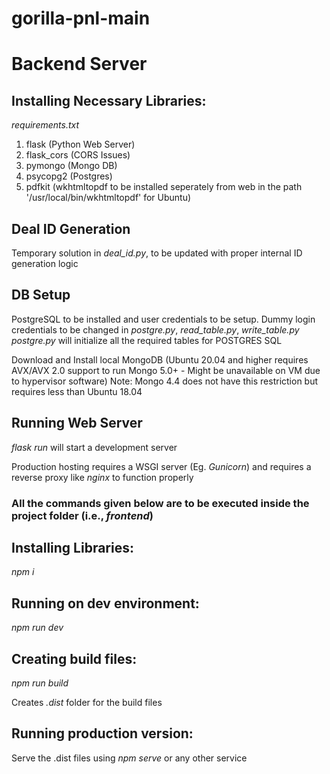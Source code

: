 ﻿# gorilla-pnl-main

# Backend Server

## Installing Necessary Libraries:
*requirements.txt*

1. flask (Python Web Server)
2. flask_cors (CORS Issues)
3. pymongo (Mongo DB)
4. psycopg2 (Postgres)
5. pdfkit (wkhtmltopdf to be installed seperately from web in the path '/usr/local/bin/wkhtmltopdf' for Ubuntu)

## Deal ID Generation
Temporary solution in *deal_id.py*, to be updated with proper internal ID generation logic

## DB Setup

PostgreSQL to be installed and user credentials to be setup. 
Dummy login credentials to be changed in *postgre.py*, *read_table.py*, *write_table.py*
*postgre.py* will initialize all the required tables for POSTGRES SQL

Download and Install local MongoDB (Ubuntu 20.04 and higher requires AVX/AVX 2.0 support to run Mongo 5.0+ - Might be unavailable on VM due to hypervisor software)
Note: Mongo 4.4 does not have this restriction but requires less than Ubuntu 18.04

## Running Web Server
*flask run* will start a development server

Production hosting requires a WSGI server (Eg. *Gunicorn*) and requires a reverse proxy like *nginx* to function properly


### All the commands given below are to be executed inside the project folder (i.e., *frontend*)

## Installing Libraries:
*npm i*

## Running on dev environment: 
*npm run dev*

## Creating build files:
*npm run build*

Creates *.dist* folder for the build files

## Running production version:
Serve the .dist files using *npm serve* or any other service 
